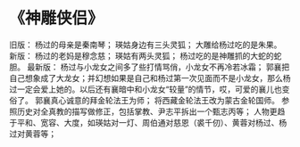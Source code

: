 # 《神雕侠侣》
旧版：
杨过的母亲是秦南琴；
瑛姑身边有三头灵狐；
大雕给杨过吃的是朱果。
新版：
杨过的老妈是穆念慈；
瑛姑有两头灵狐；
杨过吃的是神雕抓的大蛇的蛇胆。
最新版：
杨过与小龙女之间多了些打情骂俏，小龙女不再冷若冰霜；
郭襄把自己想象成了大龙女；并幻想如果是自己和杨过第一次见面而不是小龙女，那么杨过一定会爱上她的。以后还有襄暗中和小龙女“较量”的情节，哎，可爱的襄儿也变俗了。
郭襄真心诚意的拜金轮法王为师；
将西藏金轮法王改为蒙古金轮国师。
参照历史对全真教的描写做修正，包括掌教、尹志平拆出一个甄志丙等；
人物更趋于平和、宽容、大度，如瑛姑对一灯、周伯通对慈恩（裘千仞）、黄蓉对杨过、杨过对黄蓉等；
